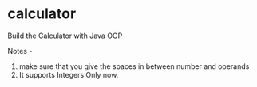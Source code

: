 # calculator
Build the Calculator with Java OOP 

Notes -
1) make sure that you give the spaces in between number and operands
2) It supports Integers Only now.  
